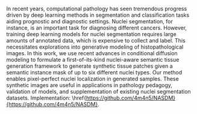 In recent years, computational pathology has seen tremendous progress driven by deep learning methods in segmentation and classification tasks aiding prognostic and diagnostic settings. Nuclei segmentation, for instance, is an important task for diagnosing different cancers. However, training deep learning models for nuclei segmentation requires large amounts of annotated data, which is expensive to collect and label. This necessitates explorations into generative modeling of histopathological images. In this work, we use recent advances in conditional diffusion modeling to formulate a first-of-its-kind nuclei-aware semantic tissue generation framework to generate synthetic tissue patches given a semantic instance mask of up to six different nuclei types. Our method enables pixel-perfect nuclei localization in generated samples. These synthetic images are useful in applications in pathology pedagogy, validation of models, and supplementation of existing nuclei segmentation datasets. Implementation: \href{https://github.com/4m4n5/NASDM}{https://github.com/4m4n5/NASDM}.

